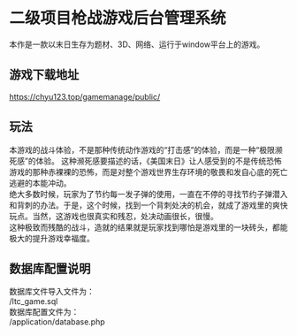 # 二级项目枪战游戏后台管理系统
本作是一款以末日生存为题材、3D、网络、运行于window平台上的游戏。
## 游戏下载地址
https://chyu123.top/gamemanage/public/
## 玩法
本游戏的战斗体验，不是那种传统动作游戏的“打击感”的体验，而是一种“极限濒死感”的体验。
这种濒死感要描述的话，《美国末日》让人感受到的不是传统恐怖游戏的那种赤裸裸的恐怖，而是对整个游戏世界生存环境的敬畏和发自心底的死亡逃避的本能冲动。<br/>
绝大多数时候，玩家为了节约每一发子弹的使用，一直在不停的寻找节约子弹潜入和背刺的办法。于是，这个时候，找到一个背刺处决的机会，就成了游戏里的爽快玩点。当然，这游戏也很真实和残忍，处决动画很长，很慢。<br/>
这种极致而残酷的战斗，造就的结果就是玩家找到哪怕是游戏里的一块砖头，都能极大的提升游戏幸福度。
## 数据库配置说明
数据库文件导入文件为：<br/>
/ltc_game.sql<br/>
数据库配置文件为：<br/>
/application/database.php